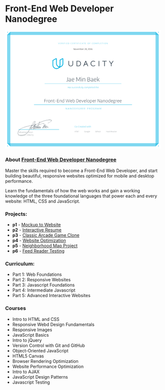 # Front-End Web Developer Nanodegree

![Certificate](front-end.png)

### About [Front-End Web Developer Nanodegree](https://www.udacity.com/course/nd001)
Master the skills required to become a Front-End Web Developer, and start building beautiful, responsive websites optimized for mobile and desktop performance.

Learn the fundamentals of how the web works and gain a working knowledge of the three foundational languages that power each and every website: HTML, CSS and JavaScript.



### Projects:
- **p1** - [Mockup to Website](https://github.com/jbaek7023/MockupToWeb)
- **p2** - [Interactive Resume](https://github.com/jbaek7023/Online-Resume)
- **p3** - [Classic Arcade Game Clone](https://github.com/jbaek7023/ArcadeGame)
- **p4** - [Website Optimization](https://github.com/jbaek7023/web-optimization)
- **p5** - [Neighborhood Map Project](https://github.com/jbaek7023/FindNeighborhood)
- **p6** - [Feed Reader Testing](https://github.com/jbaek7023/JSTesting)

### Curriculum:
- Part 1: Web Foundations
- Part 2: Responsive Websites
- Part 3: Javascript Foundations
- Part 4: Intermediate Javascript
- Part 5: Advanced Interactive Websites

### Courses
- Intro to HTML and CSS
- Responsive Webd Design Fundamentals
- Responsive Images
- JavaScript Basics
- Intro to jQuery
- Version Control with Git and GitHub
- Object-Oriented JavaScript
- HTML5 Canvas
- Browser Rendering Optimization
- Website Performance Optimization
- Intro to AJAX
- JavaScript Design Patterns
- Javascript Testing

